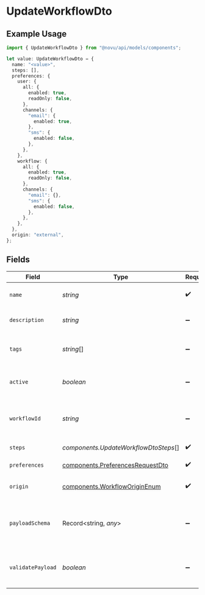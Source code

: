# UpdateWorkflowDto

## Example Usage

```typescript
import { UpdateWorkflowDto } from "@novu/api/models/components";

let value: UpdateWorkflowDto = {
  name: "<value>",
  steps: [],
  preferences: {
    user: {
      all: {
        enabled: true,
        readOnly: false,
      },
      channels: {
        "email": {
          enabled: true,
        },
        "sms": {
          enabled: false,
        },
      },
    },
    workflow: {
      all: {
        enabled: true,
        readOnly: false,
      },
      channels: {
        "email": {},
        "sms": {
          enabled: false,
        },
      },
    },
  },
  origin: "external",
};
```

## Fields

| Field                                                                                | Type                                                                                 | Required                                                                             | Description                                                                          |
| ------------------------------------------------------------------------------------ | ------------------------------------------------------------------------------------ | ------------------------------------------------------------------------------------ | ------------------------------------------------------------------------------------ |
| `name`                                                                               | *string*                                                                             | :heavy_check_mark:                                                                   | Name of the workflow                                                                 |
| `description`                                                                        | *string*                                                                             | :heavy_minus_sign:                                                                   | Description of the workflow                                                          |
| `tags`                                                                               | *string*[]                                                                           | :heavy_minus_sign:                                                                   | Tags associated with the workflow                                                    |
| `active`                                                                             | *boolean*                                                                            | :heavy_minus_sign:                                                                   | Whether the workflow is active                                                       |
| `workflowId`                                                                         | *string*                                                                             | :heavy_minus_sign:                                                                   | Workflow ID (allowed only for code-first workflows)                                  |
| `steps`                                                                              | *components.UpdateWorkflowDtoSteps*[]                                                | :heavy_check_mark:                                                                   | Steps of the workflow                                                                |
| `preferences`                                                                        | [components.PreferencesRequestDto](../../models/components/preferencesrequestdto.md) | :heavy_check_mark:                                                                   | Workflow preferences                                                                 |
| `origin`                                                                             | [components.WorkflowOriginEnum](../../models/components/workfloworiginenum.md)       | :heavy_check_mark:                                                                   | Origin of the workflow                                                               |
| `payloadSchema`                                                                      | Record<string, *any*>                                                                | :heavy_minus_sign:                                                                   | The payload JSON Schema for the workflow                                             |
| `validatePayload`                                                                    | *boolean*                                                                            | :heavy_minus_sign:                                                                   | Enable or disable payload schema validation                                          |